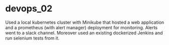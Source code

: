 # devops_02
Used a local kubernetes cluster with Minikube that hosted a web application and a prometheus (with alert manager) deployment for monitoring. 
Alerts went to a slack channel.
Moreover used an existing dockerized Jenkins and run selenium tests from it.